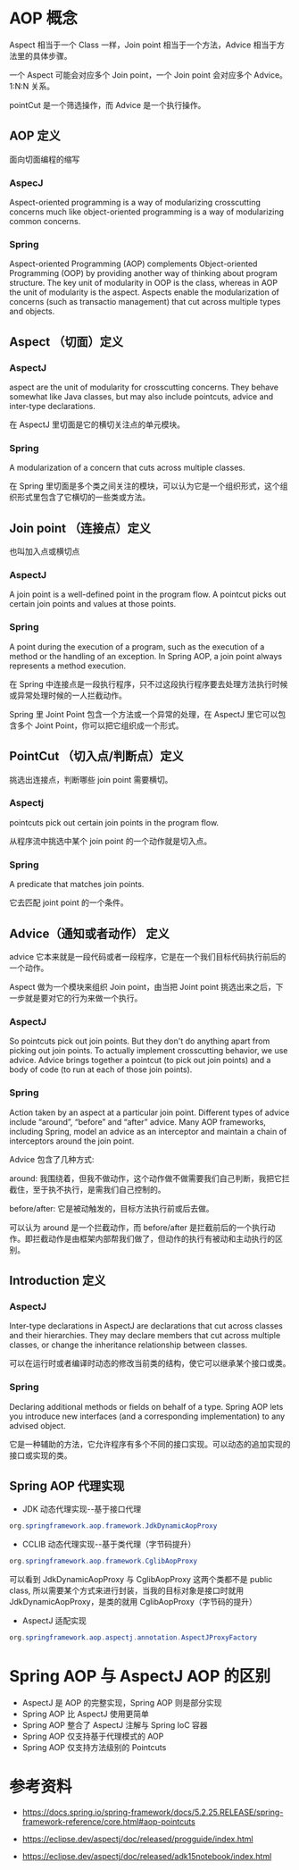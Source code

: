 # AOP 概念

Aspect 相当于一个 Class 一样，Join point 相当于一个方法，Advice 相当于方法里的具体步骤。

一个 Aspect 可能会对应多个 Join point，一个 Join point 会对应多个 Advice。1:N:N 关系。

pointCut 是一个筛选操作，而 Advice 是一个执行操作。

## AOP 定义

面向切面编程的缩写

### AspecJ

Aspect-oriented programming is a way of modularizing crosscutting concerns much like object-oriented programming is a way of modularizing common concerns.

### Spring

Aspect-oriented Programming (AOP) complements Object-oriented Programming (OOP) by providing another way of thinking about program structure. The key unit of modularity in OOP is the class, whereas in AOP the unit of modularity is the aspect. Aspects enable the modularization of concerns (such as transactio management) that cut across multiple types and objects.

## Aspect （切面）定义

### AspectJ

aspect are the unit of modularity for crosscutting concerns. They behave somewhat like Java classes, but may also include pointcuts, advice and inter-type declarations.

在 AspectJ 里切面是它的横切关注点的单元模块。

### Spring

A modularization of a concern that cuts across multiple classes.

在 Spring 里切面是多个类之间关注的模块，可以认为它是一个组织形式，这个组织形式里包含了它横切的一些类或方法。

## Join point （连接点）定义

也叫加入点或横切点

### AspectJ

A join point is a well-defined point in the program flow. A pointcut picks out certain join points and values at those points.

### Spring

A point during the execution of a program, such as the execution of a method or the handling of an exception. In Spring AOP, a join point always represents a method execution.

在 Spring 中连接点是一段执行程序，只不过这段执行程序要去处理方法执行时候或异常处理时候的一人拦截动作。

Spring 里 Joint Point 包含一个方法或一个异常的处理，在 AspectJ 里它可以包含多个 Joint Point，你可以把它组织成一个形式。

## PointCut （切入点/判断点）定义

挑选出连接点，判断哪些 join point 需要横切。

### Aspectj

pointcuts pick out certain join points in the program flow.

从程序流中挑选中某个 join point 的一个动作就是切入点。

### Spring

A predicate that matches join points.

它去匹配 joint point 的一个条件。

## Advice（通知或者动作） 定义

advice 它本来就是一段代码或者一段程序，它是在一个我们目标代码执行前后的一个动作。

Aspect 做为一个模块来组织 Join point，由当把 Joint point 挑选出来之后，下一步就是要对它的行为来做一个执行。

### AspectJ

So pointcuts pick out join points. But they don't do anything apart from picking out join points. To actually implement crosscutting behavior, we use advice. Advice brings together a pointcut (to pick out join points) and a body of code (to run at each of those join points).

### Spring

Action taken by an aspect at a particular join point. Different types of advice include “around”, “before” and “after” advice. Many AOP frameworks, including Spring, model an advice as an interceptor and maintain a chain of interceptors around the join point.

Advice 包含了几种方式:

around:  我围绕着，但我不做动作，这个动作做不做需要我们自己判断，我把它拦截住，至于执不执行，是需我们自己控制的。

before/after: 它是被动触发的，目标方法执行前或后去做。

可以认为 around 是一个拦截动作，而 before/after 是拦截前后的一个执行动作。即拦截动作是由框架内部帮我们做了，但动作的执行有被动和主动执行的区别。



## Introduction 定义

### AspectJ

Inter-type declarations in AspectJ are declarations that cut across classes and their hierarchies. They may declare members that cut across multiple classes, or change the inheritance relationship between classes.

可以在运行时或者编译时动态的修改当前类的结构，使它可以继承某个接口或类。

### Spring 

Declaring additional methods or fields on behalf of a type. Spring AOP lets you introduce new interfaces (and a corresponding implementation) to any advised object.

它是一种辅助的方法，它允许程序有多个不同的接口实现。可以动态的追加实现的接口或实现的类。


## Spring AOP 代理实现
* JDK 动态代理实现--基于接口代理
```java
org.springframework.aop.framework.JdkDynamicAopProxy
```
* CCLIB 动态代理实现--基于类代理（字节码提升）
```java
org.springframework.aop.framework.CglibAopProxy
```
可以看到 JdkDynamicAopProxy 与 CglibAopProxy 这两个类都不是 public class,
所以需要某个方式来进行封装，当我的目标对象是接口时就用 JdkDynamicAopProxy，是类的就用 CglibAopProxy（字节码的提升）

* AspectJ 适配实现
```java
org.springframework.aop.aspectj.annotation.AspectJProxyFactory
```

# Spring AOP 与 AspectJ AOP 的区别

* AspectJ 是 AOP 的完整实现，Spring AOP 则是部分实现
* Spring AOP 比 AspectJ 使用更简单
* Spring AOP 整合了 AspectJ 注解与 Spring IoC 容器
* Spring AOP 仅支持基于代理模式的 AOP
* Spring AOP 仅支持方法级别的 Pointcuts

# 参考资料

* https://docs.spring.io/spring-framework/docs/5.2.25.RELEASE/spring-framework-reference/core.html#aop-pointcuts

* https://eclipse.dev/aspectj/doc/released/progguide/index.html
* https://eclipse.dev/aspectj/doc/released/adk15notebook/index.html